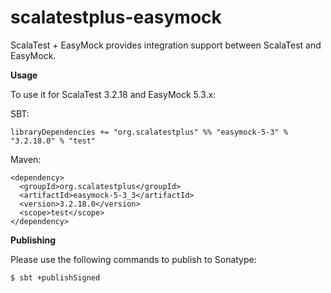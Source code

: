# scalatestplus-easymock
 ScalaTest + EasyMock provides integration support between ScalaTest and EasyMock.

 **Usage**

To use it for ScalaTest 3.2.18 and EasyMock 5.3.x: 

SBT: 

```
libraryDependencies += "org.scalatestplus" %% "easymock-5-3" % "3.2.18.0" % "test"
```

Maven: 

```
<dependency>
  <groupId>org.scalatestplus</groupId>
  <artifactId>easymock-5-3_3</artifactId>
  <version>3.2.18.0</version>
  <scope>test</scope>
</dependency>
```

**Publishing**

Please use the following commands to publish to Sonatype: 

```
$ sbt +publishSigned
```
